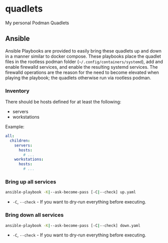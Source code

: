 # quadlets

My personal Podman Quadlets

## Ansible

Ansible Playbooks are provided to easily bring these quadlets up and down in a manner similar to docker compose.
These playbooks place the quadlet files in the rootless podman folder (`~/.config/containers/systemd`), add and enable firewalld services, and enable the resulting systemd services.
The firewalld operations are the reason for the need to become elevated when playing the playbook; the quadlets otherwise run via rootless podman.

### Inventory

There should be hosts defined for at least the following:

- servers
- workstations

Example:
```yaml
all:
  children:
    servers:
      hosts:
        # ...
    workstations:
      hosts:
        # ...
```

### Bring up all services

```bash
ansible-playbook -K|--ask-become-pass [-C|--check] up.yaml
```

- `-C`, `--check` - If you want to dry-run everything before executing.

### Bring down all services

```bash
ansible-playbook -K|--ask-become-pass [-C|--check] down.yaml
```

- `-C`, `--check` - If you want to dry-run everything before executing.
